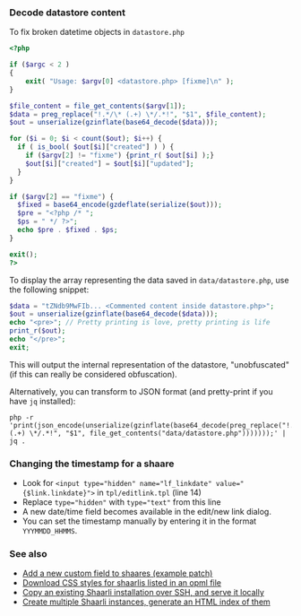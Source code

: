 ### Decode datastore content

To fix broken datetime objects in `datastore.php`

```php
<?php

if ($argc < 2 )
{
    exit( "Usage: $argv[0] <datastore.php> [fixme]\n" );
}

$file_content = file_get_contents($argv[1]);
$data = preg_replace("!.*/\* (.+) \*/.*!", "$1", $file_content);
$out = unserialize(gzinflate(base64_decode($data)));

for ($i = 0; $i < count($out); $i++) {
  if ( is_bool( $out[$i]["created"] ) ) {
    if ($argv[2] != "fixme") {print_r( $out[$i] );}
    $out[$i]["created"] = $out[$i]["updated"];
  }
}

if ($argv[2] == "fixme") {
  $fixed = base64_encode(gzdeflate(serialize($out)));
  $pre = "<?php /* ";
  $ps = " */ ?>";
  echo $pre . $fixed . $ps;
}

exit();
?>
```

To display the array representing the data saved in `data/datastore.php`, use the following snippet:

```php
$data = "tZNdb9MwFIb... <Commented content inside datastore.php>";
$out = unserialize(gzinflate(base64_decode($data)));
echo "<pre>"; // Pretty printing is love, pretty printing is life
print_r($out);
echo "</pre>";
exit;
```
This will output the internal representation of the datastore, "unobfuscated" (if this can really be considered obfuscation).

Alternatively, you can transform to JSON format (and pretty-print if you have `jq` installed):
```
php -r 'print(json_encode(unserialize(gzinflate(base64_decode(preg_replace("!.*/\* (.+) \*/.*!", "$1", file_get_contents("data/datastore.php")))))));' | jq .
```

### Changing the timestamp for a shaare

- Look for `<input type="hidden" name="lf_linkdate" value="{$link.linkdate}">` in `tpl/editlink.tpl` (line 14)
- Replace `type="hidden"` with `type="text"` from this line
- A new date/time field becomes available in the edit/new link dialog.
- You can set the timestamp manually by entering it in the format `YYYMMDD_HHMMS`.


### See also

- [Add a new custom field to shaares (example patch)](https://gist.github.com/nodiscc/8b0194921f059d7b9ad89a581ecd482c)
- [Download CSS styles for shaarlis listed in an opml file](https://gist.github.com/nodiscc/dede231c92cab22c3ad2cc24d5035012)
- [Copy an existing Shaarli installation over SSH, and serve it locally](https://gist.github.com/nodiscc/ed161c66e5b028b5299b0a3733d01c77)
- [Create multiple Shaarli instances, generate an HTML index of them](https://gist.github.com/nodiscc/52e711cda3bc47717c16065231cf6b20)
